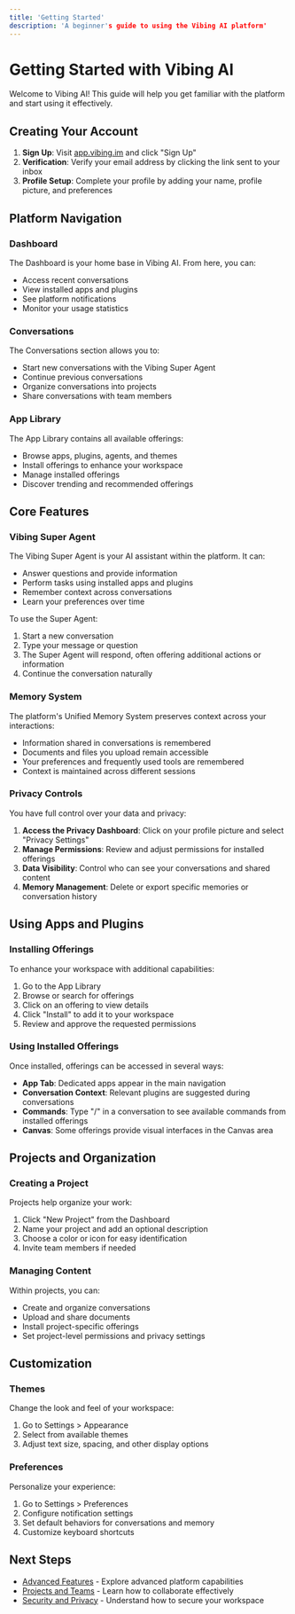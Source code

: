 ```yaml
---
title: 'Getting Started'
description: 'A beginner's guide to using the Vibing AI platform'
---
```


# Getting Started with Vibing AI

Welcome to Vibing AI! This guide will help you get familiar with the platform and start using it effectively.

## Creating Your Account

1. **Sign Up**: Visit [app.vibing.im](https://app.vibing.im) and click "Sign Up"
2. **Verification**: Verify your email address by clicking the link sent to your inbox
3. **Profile Setup**: Complete your profile by adding your name, profile picture, and preferences

## Platform Navigation

### Dashboard

The Dashboard is your home base in Vibing AI. From here, you can:

- Access recent conversations
- View installed apps and plugins
- See platform notifications
- Monitor your usage statistics

### Conversations

The Conversations section allows you to:

- Start new conversations with the Vibing Super Agent
- Continue previous conversations
- Organize conversations into projects
- Share conversations with team members

### App Library

The App Library contains all available offerings:

- Browse apps, plugins, agents, and themes
- Install offerings to enhance your workspace
- Manage installed offerings
- Discover trending and recommended offerings

## Core Features

### Vibing Super Agent

The Vibing Super Agent is your AI assistant within the platform. It can:

- Answer questions and provide information
- Perform tasks using installed apps and plugins
- Remember context across conversations
- Learn your preferences over time

To use the Super Agent:

1. Start a new conversation
2. Type your message or question
3. The Super Agent will respond, often offering additional actions or information
4. Continue the conversation naturally

### Memory System

The platform's Unified Memory System preserves context across your interactions:

- Information shared in conversations is remembered
- Documents and files you upload remain accessible
- Your preferences and frequently used tools are remembered
- Context is maintained across different sessions

### Privacy Controls

You have full control over your data and privacy:

1. **Access the Privacy Dashboard**: Click on your profile picture and select "Privacy Settings"
2. **Manage Permissions**: Review and adjust permissions for installed offerings
3. **Data Visibility**: Control who can see your conversations and shared content
4. **Memory Management**: Delete or export specific memories or conversation history

## Using Apps and Plugins

### Installing Offerings

To enhance your workspace with additional capabilities:

1. Go to the App Library
2. Browse or search for offerings
3. Click on an offering to view details
4. Click "Install" to add it to your workspace
5. Review and approve the requested permissions

### Using Installed Offerings

Once installed, offerings can be accessed in several ways:

- **App Tab**: Dedicated apps appear in the main navigation
- **Conversation Context**: Relevant plugins are suggested during conversations
- **Commands**: Type "/" in a conversation to see available commands from installed offerings
- **Canvas**: Some offerings provide visual interfaces in the Canvas area

## Projects and Organization

### Creating a Project

Projects help organize your work:

1. Click "New Project" from the Dashboard
2. Name your project and add an optional description
3. Choose a color or icon for easy identification
4. Invite team members if needed

### Managing Content

Within projects, you can:

- Create and organize conversations
- Upload and share documents
- Install project-specific offerings
- Set project-level permissions and privacy settings

## Customization

### Themes

Change the look and feel of your workspace:

1. Go to Settings > Appearance
2. Select from available themes
3. Adjust text size, spacing, and other display options

### Preferences

Personalize your experience:

1. Go to Settings > Preferences
2. Configure notification settings
3. Set default behaviors for conversations and memory
4. Customize keyboard shortcuts

## Next Steps

- [Advanced Features](/user-guides/advanced-features) - Explore advanced platform capabilities
- [Projects and Teams](/user-guides/projects-and-teams) - Learn how to collaborate effectively
- [Security and Privacy](/user-guides/security-and-privacy) - Understand how to secure your workspace 